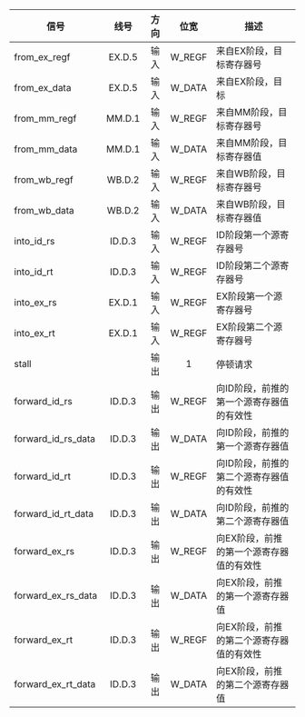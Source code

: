 | 信号               |  线号  | 方向 |  位宽  | 描述                                     |
| ------------------ | :----: | :--: | :----: | ---------------------------------------- |
| from_ex_regf       | EX.D.5 | 输入 | W_REGF | 来自EX阶段，目标寄存器号                 |
| from_ex_data       | EX.D.5 | 输入 | W_DATA | 来自EX阶段，目标                         |
| from_mm_regf       | MM.D.1 | 输入 | W_REGF | 来自MM阶段，目标寄存器号                 |
| from_mm_data       | MM.D.1 | 输入 | W_DATA | 来自MM阶段，目标寄存器值                 |
| from_wb_regf       | WB.D.2 | 输入 | W_REGF | 来自WB阶段，目标寄存器号                 |
| from_wb_data       | WB.D.2 | 输入 | W_DATA | 来自WB阶段，目标寄存器值                 |
| into_id_rs         | ID.D.3 | 输入 | W_REGF | ID阶段第一个源寄存器号                   |
| into_id_rt         | ID.D.3 | 输入 | W_REGF | ID阶段第二个源寄存器号                   |
| into_ex_rs         | EX.D.1 | 输入 | W_REGF | EX阶段第一个源寄存器号                   |
| into_ex_rt         | EX.D.1 | 输入 | W_REGF | EX阶段第二个源寄存器号                   |
| stall              |        | 输出 |   1    | 停顿请求                                 |
| forward_id_rs      | ID.D.3 | 输出 | W_REGF | 向ID阶段，前推的第一个源寄存器值的有效性 |
| forward_id_rs_data | ID.D.3 | 输出 | W_DATA | 向ID阶段，前推的第一个源寄存器值         |
| forward_id_rt      | ID.D.3 | 输出 | W_REGF | 向ID阶段，前推的第二个源寄存器值的有效性 |
| forward_id_rt_data | ID.D.3 | 输出 | W_DATA | 向ID阶段，前推的第二个源寄存器值         |
| forward_ex_rs      | ID.D.3 | 输出 | W_REGF | 向EX阶段，前推的第一个源寄存器值的有效性 |
| forward_ex_rs_data | ID.D.3 | 输出 | W_DATA | 向EX阶段，前推的第一个源寄存器值         |
| forward_ex_rt      | ID.D.3 | 输出 | W_REGF | 向EX阶段，前推的第二个源寄存器值的有效性 |
| forward_ex_rt_data | ID.D.3 | 输出 | W_DATA | 向EX阶段，前推的第二个源寄存器值         |
